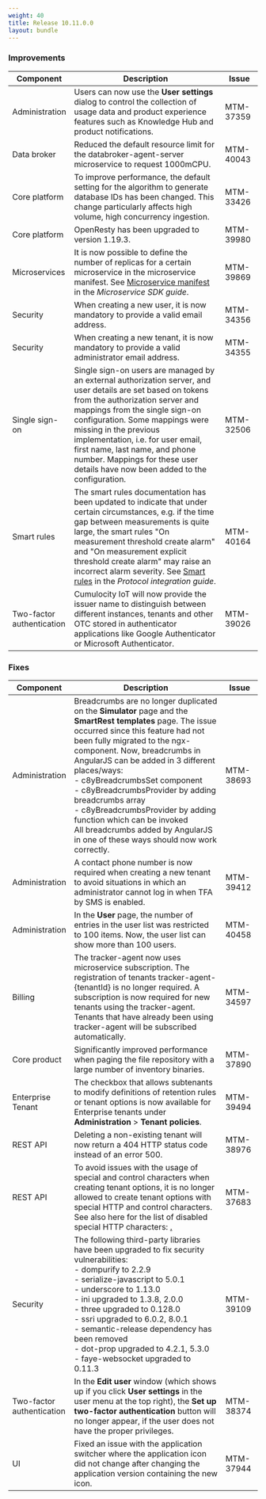 ```yaml
---
weight: 40
title: Release 10.11.0.0
layout: bundle
---
```


<!--10.10.1.0 - 10.10.18.0; 10.11.0.0-->

### Improvements

<div><table ><colgroup>
<col style="width: 15%;"><col style="width: 70%;"><col style="width: 15%;"></colgroup>
<thead><tr>
<th>
Component</th>
<th>
Description</th>
<th>
Issue</th>
</tr>
</thead><tbody>

<tr>
<td>
Administration </td>
<td > Users can now use the <b>User settings</b> dialog to control the collection of usage data and product experience features such as Knowledge Hub and product notifications.</td>
<td>
MTM-37359</td>
</tr>

<tr>
<td>
Data broker</td>
<td > Reduced the default resource limit for the databroker-agent-server microservice to request 1000mCPU. </td>
<td>
MTM-40043</td>
</tr>

<tr>
<td>
Core platform</td>
<td > To improve performance, the default setting for the algorithm to generate database IDs has been changed. This change particularly affects high volume, high concurrency ingestion. </td>
<td>
MTM-33426</td>
</tr>

<tr>
<td>
Core platform </td>
<td > OpenResty has been upgraded to version 1.19.3. </td>
<td>
MTM-39980</td>
</tr>

<tr>
<td>
Microservices</td>
<td > It is now possible to define the number of replicas for a certain microservice in the microservice manifest. See <a href="https://cumulocity.com/guides/microservice-sdk/concept/#manifest" class="no-ajaxy"<General aspects > Microservice manifest</a> in the <i>Microservice SDK guide</i>.</td>
<td>
MTM-39869</td>
</tr>

<tr>
<td>
Security</td>
<td > When creating a new user, it is now mandatory to provide a valid email address. </td>
<td>
MTM-34356</td>
</tr>

<tr>
<td>
Security</td>
<td > When creating a new tenant, it is now mandatory to provide a valid administrator email address. </td>
<td>
MTM-34355</td>
</tr>

<tr>
<td>
Single sign-on</td>
<td > Single sign-on users are managed by an external authorization server, and user details are set based on tokens from the authorization server and mappings from the single sign-on configuration. Some mappings were missing in the previous implementation, i.e. for user email, first name, last name, and phone number. Mappings for these user details have now been added to the configuration.</td>
<td>
MTM-32506</td>
</tr>

<tr>
<td>Smart rules</td>
<td > The smart rules documentation has been updated to indicate that under certain circumstances, e.g. if the time gap between measurements is quite large, the smart rules "On measurement threshold create alarm" and "On measurement explicit threshold create alarm" may raise an incorrect alarm severity. See <a href="https://cumulocity.com/guides/users-guide/cockpit/#smart-rules" class="no-ajaxy"<Cockpit > Smart rules</a> in the <i>Protocol integration guide</i>.</td>
<td>
MTM-40164</td>
</tr>


<tr>
<td>
Two-factor authentication</td>
<td > Cumulocity IoT will now provide the issuer name to distinguish between different  instances, tenants and other OTC stored in authenticator applications like Google Authenticator or Microsoft Authenticator. </td>
<td>
MTM-39026</td>
</tr>

</tbody></table></div>



### Fixes

<div><table ><colgroup>
<col style="width: 15%;"><col style="width: 70%;"><col style="width: 15%;"></colgroup>
<thead><tr>
<th>
Component</th>
<th>
Description</th>
<th>
Issue</th>
</tr>
</thead><tbody>

<tr>
<td>
Administration</td>
<td > Breadcrumbs are no longer duplicated on the <b>Simulator</b> page and the <b>SmartRest templates</b> page. The issue occurred since this feature had not been fully migrated to the ngx-component. Now, breadcrumbs in AngularJS can be added in 3 different places/ways:
<br>- c8yBreadcrumbsSet component
<br>- c8yBreadcrumbsProvider by adding breadcrumbs array
<br>- c8yBreadcrumbsProvider by adding function which can be invoked
<br>All breadcrumbs added by AngularJS in one of these ways should now work correctly.</td>
<td>
MTM-38693</td>
</tr>

<tr>
<td>
Administration</td>
<td > A contact phone number is now required when creating a new tenant to avoid situations in which an administrator cannot log in when TFA by SMS is enabled.</td>
<td>
MTM-39412</td>
</tr>

<tr>
<td>
Administration</td>
<td > In the <b>User</b> page, the number of entries in the user list was restricted to 100 items. Now, the user list can show more than 100 users.</td>
<td>
MTM-40458</td>
</tr>

<tr>
<td>
Billing</td>
<td > The tracker-agent now uses microservice subscription. The registration  of tenants tracker-agent-{tenantId} is no longer required. A subscription is now required for new tenants using the tracker-agent. Tenants that have already been using tracker-agent will be subscribed automatically.</td>
<td>
MTM-34597</td>
</tr>

<tr>
<td>
Core product</td>
<td > Significantly improved performance when paging the file repository with a large number of inventory binaries.</td>
<td>
MTM-37890</td>
</tr>

<tr>
<td>
Enterprise Tenant</td>
<td > The checkbox that allows subtenants to modify definitions of retention rules or tenant options is now available for Enterprise tenants under <b>Administration</b> > <b>Tenant policies</b>.</td>
<td>
MTM-39494</td>
</tr>

<tr>
<td>
REST API</td>
<td > Deleting a non-existing tenant will now return a 404 HTTP status code instead of an error 500.</td>
<td>
MTM-38976</td>
</tr>

<tr>
<td>
REST API</td>
<td > To avoid issues with the usage of special and control characters when creating tenant options, it is no longer allowed to create tenant options with special HTTP and control characters. See also here for the list of disabled special HTTP characters: <a href="https://secure.n-able.com/webhelp/NC_9-1-0_SO_en/Content/SA_docs/API_Level_Integration/API_Integration_URLEncoding.html" class="no-ajaxy"<https://secure.n-able.com/webhelp/NC_9-1-0_SO_en/Content/SA_docs/API_Level_Integration/API_Integration_URLEncoding.html</a>.</td>
<td>
MTM-37683</td>
</tr>

<tr>
<td>
Security</td>
<td > The following third-party libraries have been upgraded to fix security vulnerabilities:
<br>- dompurify to 2.2.9
<br>- serialize-javascript to 5.0.1
<br>- underscore to 1.13.0
<br>- ini upgraded to 1.3.8, 2.0.0
<br>- three upgraded to 0.128.0
<br>- ssri upgraded to 6.0.2, 8.0.1
<br>- semantic-release dependency has been removed
<br>- dot-prop upgraded to 4.2.1, 5.3.0
<br>- faye-websocket upgraded to 0.11.3</td>
<td>
MTM-39109</td>
</tr>

<tr>
<td>
Two-factor authentication</td>
<td > In the <b>Edit user</b> window (which shows up if you click <b>User settings</b> in the user menu at the top right), the <b>Set up two-factor authentication</b> button will no longer appear, if the user does not have the proper privileges.</td>
<td>
MTM-38374</td>
</tr>

<tr>
<td>
UI</td>
<td > Fixed an issue with the application switcher where the application icon did not change after changing the application version containing the new icon.</td>
<td>
MTM-37944</td>
</tr>

</tbody></table></div>
